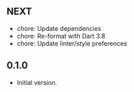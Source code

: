 ## NEXT

- chore: Update dependencies
- chore: Re-format with Dart 3.8
- chore: Update linter/style preferences

## 0.1.0

- Initial version.
